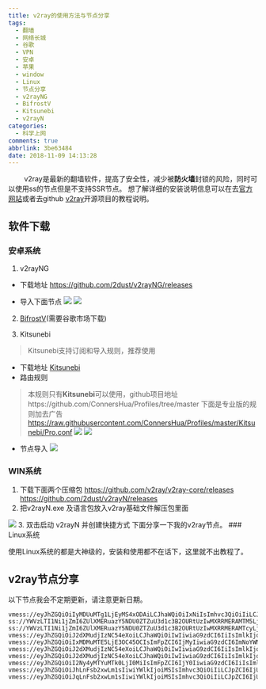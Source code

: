 ```yaml
---
title: v2ray的使用方法与节点分享
tags:
  - 翻墙
  - 网络长城
  - 谷歌
  - VPN
  - 安卓
  - 苹果
  - window
  - Linux
  - 节点分享
  - v2rayNG
  - BifrostV
  - Kitsunebi
  - v2rayN
categories:
  - 科学上网
comments: true
abbrlink: 3be63484
date: 2018-11-09 14:13:28
---
```


&emsp;&emsp; v2ray是最新的翻墙软件，提高了安全性，减少被**防火墙**封锁的风险，同时可以使用ss的节点但是不支持SSR节点。 想了解详细的安装说明信息可以在去[官方网站](www.v2ray.com)或者去github [v2ray](https://github.com/v2ray/v2ray-core)开源项目的教程说明。

## 软件下载
### 安卓系统
1. v2rayNG
+ 下载地址
https://github.com/2dust/v2rayNG/releases
-  导入下面节点
![](https://ftp.bmp.ovh/imgs/2019/08/0027ef05f989a975.jpg)
![](https://ftp.bmp.ovh/imgs/2019/08/0027ef05f989a975.jpg)

2. [BifrostV](https://play.google.com/store/apps/details?id=com.github.dawndiy.bifrostv&hl=zh&referrer=utm_source%3Dgoogle%26utm_medium%3Dorganic%26utm_term%3Dbifrostv&pcampaignid=APPU_1_NPjpXLSCCsKIrwS_sqDYDw)(需要谷歌市场下载)


3. Kitsunebi
>Kitsunebi支持订阅和导入规则，推荐使用
+ 下载地址
[Kitsunebi](https://play.google.com/store/apps/details?id=fun.kitsunebi.kitsunebi4android&hl=zh&referrer=utm_source%3Dgoogle%26utm_medium%3Dorganic%26utm_term%3Dkitsunebi&pcampaignid=APPU_1_0BDwXO2IKJGZsAfJoYmACQ)
+ 路由规则
>本规则只有**Kitsunebi**可以使用，github项目地址https://github.com/ConnersHua/Profiles/tree/master
下面是专业版的规则加去广告
https://raw.githubusercontent.com/ConnersHua/Profiles/master/Kitsunebi/Pro.conf
![](https://ftp.bmp.ovh/imgs/2019/08/d662eb26f568b33f.png)
![](https://ftp.bmp.ovh/imgs/2019/08/4a4775cf29174bf3.png)
* 节点导入
![](https://ftp.bmp.ovh/imgs/2019/08/ae9b4505ce5288c6.png)
### WIN系统
1. 下载下面两个压缩包
https://github.com/v2ray/v2ray-core/releases
https://github.com/2dust/v2rayN/releases
2. 把v2rayN.exe 及语言包放入v2ray基础文件解压包里面
<img src = 'https://i.bmp.ovh/imgs/2019/02/59c05c1db8f6584b.jpg' />
3. 双击启动 v2rayN 并创建快捷方式
下面分享一下我的v2ray节点。
### Linux系统

使用Linux系统的都是大神级的，安装和使用都不在话下，这里就不出教程了。



<escape><!-- more --></escape>
## v2ray节点分享
以下节点我会不定期更新，请注意更新日期。
```
vmess://eyJhZGQiOiIyMDUuMTg1LjEyMS4xODAiLCJhaWQiOiIxNiIsImhvc3QiOiIiLCJpZCI6ImJkMmY3NzEyLTgwOTctMTFlOS1iODQ1LTAyNDIyZGJkNjFlZSIsIm5ldCI6ImtjcCIsInBhdGgiOiIiLCJwb3J0IjoiMTE1NSIsInBzIjoiYnV5dm0iLCJ0bHMiOiIiLCJ0eXBlIjoid2VjaGF0LXZpZGVvIiwidiI6IjIifQ==
ss://YWVzLTI1Ni1jZmI6ZUlXMERuazY5NDU0ZTZuU3d1c3B2OURtUzIwMXRRMERAMTM5LjE2Mi4yNS4xNDg6ODA5Nw==#245.32_%E6%96%B0%E5%8A%A0%E5%9D%A1
ss://YWVzLTI1Ni1jZmI6ZUlXMERuazY5NDU0ZTZuU3d1c3B2OURtUzIwMXRRMERAMTcyLjEwNC42Mi4xNDQ6ODA5Nw==#165.58_%E6%96%B0%E5%8A%A0%E5%9D%A1
vmess://eyJhZGQiOiJ2dXMudjIzNC54eXoiLCJhaWQiOiIwIiwiaG9zdCI6IiIsImlkIjoiMDMwNDJhZDctNjMxNi00NmEwLTg0NzMtNjU3NjhiMGYxZmIyIiwibmV0Ijoid3MiLCJwYXRoIjoiL25hIiwicG9ydCI6IjgwIiwicHMiOiJTU1JUT09MLkNPTSIsInRscyI6Im5vbmUiLCJ0eXBlIjoibm9uZSIsInYiOiIyIn0=
vmess://eyJhZGQiOiIxMDMuMTE5LjE3OC45OCIsImFpZCI6IjMyIiwiaG9zdCI6ImNoYWNoYTIwLXBvbHkxMzA1IiwiaWQiOiJkYTU0YjcwNi1jNjUyLTExZTktYWMwZC01MjU0MDAyNzA2YTEiLCJuZXQiOiJxdWljIiwicGF0aCI6IkZRb3p2NEFlIiwicG9ydCI6IjU1MzgwIiwicHMiOiJTU1JUT09MLkNPTSIsInRscyI6Im5vbmUiLCJ0eXBlIjoid2VjaGF0LXZpZGVvIiwidiI6IjIifQ==
vmess://eyJhZGQiOiJ2dXMudjIzNC54eXoiLCJhaWQiOiIwIiwiaG9zdCI6IiIsImlkIjoiMDMwNDJhZDctNjMxNi00NmEwLTg0NzMtNjU3NjhiMGYxZmIyIiwibmV0Ijoia2NwIiwicGF0aCI6IiIsInBvcnQiOiI4MiIsInBzIjoiU1NSVE9PTC5DT00iLCJ0bHMiOiJub25lIiwidHlwZSI6Im5vbmUiLCJ2IjoiMiJ9
vmess://eyJhZGQiOiJ2dXMudjIzNC54eXoiLCJhaWQiOiIwIiwiaG9zdCI6IiIsImlkIjoiMDMwNDJhZDctNjMxNi00NmEwLTg0NzMtNjU3NjhiMGYxZmIyIiwibmV0IjoidGNwIiwicGF0aCI6IiIsInBvcnQiOiI4MiIsInBzIjoiU1NSVE9PTC5DT00iLCJ0bHMiOiJub25lIiwidHlwZSI6Im5vbmUiLCJ2IjoiMiJ9
vmess://eyJhZGQiOiI2Ny4yMTYuMTk0LjI0MiIsImFpZCI6IjY0IiwiaG9zdCI6IiIsImlkIjoiOGNlMThlMjQtZjhhZi00MjhjLWI4MTItYTc3YmE4ZmYwYTdlIiwibmV0IjoidGNwIiwicGF0aCI6IiIsInBvcnQiOiIxMDgwIiwicHMiOiLnvo7lm73mtJvmnYnnn7YiLCJ0bHMiOiIiLCJ0eXBlIjoibm9uZSIsInYiOiIyIn0=
vmess://eyJhZGQiOiJhLnFsb2xwLm1sIiwiYWlkIjoiMSIsImhvc3QiOiIiLCJpZCI6IjU5ZTczNjJjLWM2YjEtNDIzMC1hYWQxLWQ1ZWNjOTRmY2QxNiIsIm5ldCI6InRjcCIsInBhdGgiOiIiLCJwb3J0IjoiMjMzMyIsInBzIjoi5Yqg5ou/5aSnL0Ev5peg6ZmQL+inhumikS/npoFCVCIsInRscyI6IiIsInR5cGUiOiJub25lIiwidiI6IjIifQ==
vmess://eyJhZGQiOiJqLnFsb2xwLm1sIiwiYWlkIjoiMSIsImhvc3QiOiIiLCJpZCI6IjU5ZTczNjJjLWM2YjEtNDIzMC1hYWQxLWQ1ZWNjOTRmY2QxNiIsIm5ldCI6InRjcCIsInBhdGgiOiIiLCJwb3J0IjoiMjMzMyIsInBzIjoi5pel5pysL0Ev5peg6ZmQL+inhumikS/npoFCVCIsInRscyI6IiIsInR5cGUiOiJub25lIiwidiI6IjIifQ==

```

